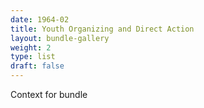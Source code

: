 ```yaml
---
date: 1964-02
title: Youth Organizing and Direct Action
layout: bundle-gallery
weight: 2
type: list
draft: false
---
```

Context for bundle
